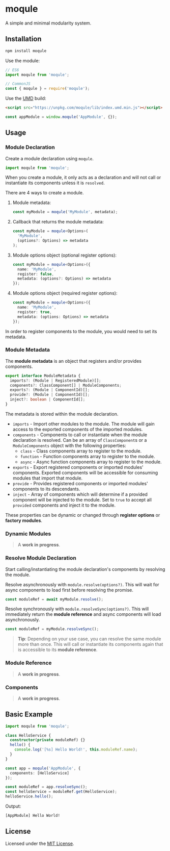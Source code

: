 # moqule

A simple and minimal modularity system.

## Installation

```sh
npm install moqule
```

Use the module:

```javascript
// ES6
import moqule from 'moqule';

// CommonJS
const { moqule } = require('moqule');
```

Use the [UMD](https://github.com/umdjs/umd) build:

```html
<script src="https://unpkg.com/moqule/lib/index.umd.min.js"></script>
```

```javascript
const appModule = window.moqule('AppModule', {});
```

## Usage

### Module Declaration

Create a module declaration using `moqule`.

```javascript
import moqule from 'moqule';
```

When you create a module, it only acts as a declaration and will not call or instantiate its components unless it is `resolved`.

There are 4 ways to create a module.

1. Module metadata:

   ```javascript
   const myModule = moqule('MyModule', metadata);
   ```

2. Callback that returns the module metadata:

   ```typescript
   const myModule = moqule<Options>(
     'MyModule',
     (options?: Options) => metadata
   );
   ```

3. Module options object (optional register options):

   ```typescript
   const myModule = moqule<Options>({
     name: 'MyModule',
     register: false,
     metadata: (options?: Options) => metadata
   });
   ```

4. Module options object (required register options):

   ```typescript
   const myModule = moqule<Options>({
     name: 'MyModule',
     register: true,
     metadata: (options: Options) => metadata
   });
   ```

In order to register components to the module, you would need to set its metadata.

### Module Metadata

The **module metadata** is an object that registers and/or provides components.

```typescript
export interface ModuleMetadata {
  imports?: (Module | RegisteredModule)[];
  components?: ClassComponent[] | ModuleComponents;
  exports?: (Module | ComponentId)[];
  provide?: (Module | ComponentId)[];
  inject?: boolean | ComponentId[];
}
```

The metadata is stored within the module declaration.

- `imports` - Import other modules to the module. The module will gain access to the exported components of the imported modules.
- `components` - Components to call or instantiate when the module declaration is resolved. Can be an array of `ClassComponent`s or a `ModuleComponents` object with the following properties:
  - `class` - Class components array to register to the module.
  - `function` - Function components array to register to the module.
  - `async` - Async function components array to register to the module.
- `exports` - Export registered components or imported modules' components. Exported components will be accessible for consuming modules that import that module.
- `provide` - Provides registered components or imported modules' components to its descendants.
- `inject` - Array of components which will determine if a provided component will be injected to the module. Set to `true` to accept all `provided` components and inject it to the module.

These properties can be dynamic or changed through **register options** or **factory modules**.

### Dynamic Modules

> A **work in progress**.

### Resolve Module Declaration

Start calling/instantiating the module declaration's components by resolving the module.

Resolve asynchronously with `module.resolve(options?)`. This will wait for async components to load first before resolving the promise.

```javascript
const moduleRef = await myModule.resolve();
```

Resolve synchronously with `module.resolveSync(options?)`. This will immediately return the **module reference** and async components will load asynchronously.

```javascript
const moduleRef = myModule.resolveSync();
```

> **Tip**: Depending on your use case, you can resolve the same module more than once. This will call or instantiate its components again that is accessible to its **module reference**.

### Module Reference

> A **work in progress**.

### Components

> A **work in progress**.

## Basic Example

```typescript
import moqule from 'moqule';

class HelloService {
  constructor(private moduleRef) {}
  hello() {
    console.log('[%s] Hello World!', this.moduleRef.name);
  }
}

const app = moqule('AppModule', {
  components: [HelloService]
});

const moduleRef = app.resolveSync();
const helloService = moduleRef.get(HelloService);
helloService.hello();
```

Output:

```
[AppModule] Hello World!
```

## License

Licensed under the [MIT License](LICENSE).
